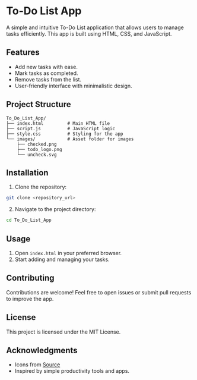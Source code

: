 # To-Do List App

A simple and intuitive To-Do List application that allows users to manage tasks efficiently. This app is built using HTML, CSS, and JavaScript.

## Features
- Add new tasks with ease.
- Mark tasks as completed.
- Remove tasks from the list.
- User-friendly interface with minimalistic design.

## Project Structure
```
To_Do_List_App/
├── index.html         # Main HTML file
├── script.js          # JavaScript logic
├── style.css          # Styling for the app
└── images/            # Asset folder for images
    ├── checked.png
    ├── todo_logo.png
    └── uncheck.svg
```

## Installation
1. Clone the repository:
```bash
git clone <repository_url>
```
2. Navigate to the project directory:
```bash
cd To_Do_List_App
```

## Usage
1. Open `index.html` in your preferred browser.
2. Start adding and managing your tasks.

## Contributing
Contributions are welcome! Feel free to open issues or submit pull requests to improve the app.

## License
This project is licensed under the MIT License.

## Acknowledgments
- Icons from [Source](https://example.com)
- Inspired by simple productivity tools and apps.

